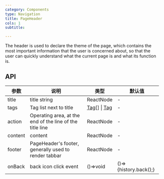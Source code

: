 ```yaml
---
category: Components
type: Navigation
title: PageHeader
cols: 1
subtitle: 

---
```


The header is used to declare the theme of the page, which contains the most important information that the user is concerned about, so that the user can quickly understand what the current page is and what its function is.

## API

| 参数      | 说明                                      | 类型         | 默认值 |
|----------|------------------------------------------|-------------|-------|
| title | title string | ReactNode | - |
| tags | Tag list next to title | [Tag](https://ant.design/components/tag-cn/)[] \| [Tag](https://ant.design/components/tag-cn/) | - |
| action | Operating area, at the end of the line of the title line | ReactNode | - |
| content | content | ReactNode | - |
| footer | PageHeader's footer, generally used to render tabbar | ReactNode | -  |
| onBack | back icon click event | ()=>void | ()=>{history.back();} |

